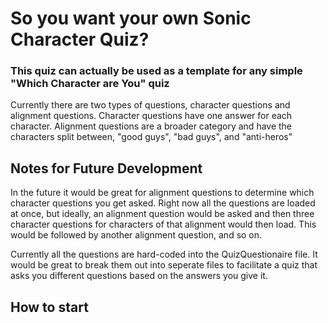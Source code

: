# So you want your own Sonic Character Quiz?

### This quiz can actually be used as a template for any simple "Which Character are You" quiz

Currently there are two types of questions, character questions and alignment questions.
Character questions have one answer for each character.
Alignment questions are a broader category and have the characters split between, "good guys", "bad guys", and "anti-heros"

## Notes for Future Development
In the future it would be great for alignment questions to determine which character questions you get asked.
Right now all the questions are loaded at once, but ideally, an alignment question would be asked and then three character questions for characters of that alignment would then load. This would be followed by another alignment question, and so on.

Currently all the questions are hard-coded into the QuizQuestionaire file. It would be great to break them out into seperate files to facilitate a quiz that asks you different questions based on the answers you give it.

## How to start
